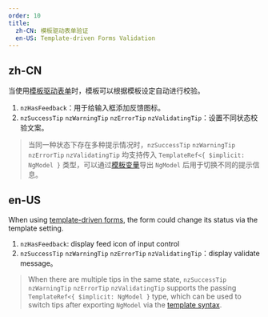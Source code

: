 ```yaml
---
order: 10
title:
  zh-CN: 模板驱动表单验证
  en-US: Template-driven Forms Validation
---
```


## zh-CN

当使用[模板驱动表单](https://angular.io/guide/forms#template-driven-forms)时，模板可以根据模板设定自动进行校验。

1. `nzHasFeedback`：用于给输入框添加反馈图标。
2. `nzSuccessTip` `nzWarningTip` `nzErrorTip` `nzValidatingTip`：设置不同状态校验文案。
> 当同一种状态下存在多种提示情况时，`nzSuccessTip` `nzWarningTip` `nzErrorTip` `nzValidatingTip` 均支持传入 `TemplateRef<{ $implicit: NgModel }` 类型，可以通过[模板变量](https://www.angular.cn/guide/template-syntax)导出 `NgModel` 后用于切换不同的提示信息。


## en-US

When using [template-driven forms](https://angular.io/guide/forms#template-driven-forms), the form could change its status via the template setting.

1. `nzHasFeedback`: display feed icon of input control
2. `nzSuccessTip` `nzWarningTip` `nzErrorTip` `nzValidatingTip`：display validate message。
> When there are multiple tips in the same state, `nzSuccessTip` `nzWarningTip` `nzErrorTip` `nzValidatingTip` supports the passing `TemplateRef<{ $implicit: NgModel }` type, which can be used to switch tips after exporting `NgModel` via the [template syntax](https://angular.io/guide/template-syntax).